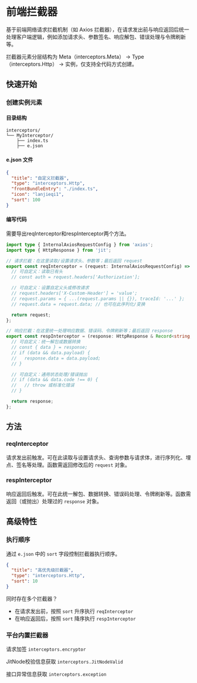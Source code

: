 # 前端拦截器

基于前端网络请求拦截机制（如 Axios 拦截器），在请求发出前与响应返回后统一处理客户端逻辑，例如添加请求头、参数签名、响应解包、错误处理与令牌刷新等。

拦截器元素分层结构为 Meta（interceptors.Meta） → Type（interceptors.Http） → 实例，仅支持全代码方式创建。

## 快速开始

### 创建实例元素

#### 目录结构

```text title="推荐前端拦截器元素目录结构"
interceptors/
└── MyInterceptor/
    ├── index.ts
    ├── e.json
```

#### e.json 文件

```json title="前端拦截器 e.json 示例"
{
  "title": "自定义拦截器",
  "type": "interceptors.Http",
  "frontBundleEntry": "./index.ts",
  "icon": "lanjieqi1",
  "sort": 100
}
```

#### 编写代码
需要导出reqInterceptor和respInterceptor两个方法。

```typescript title="index.ts（模板）"
import type { InternalAxiosRequestConfig } from 'axios';
import type { HttpResponse } from 'jit';

// 请求拦截：在这里读取/设置请求头、参数等；最后返回 request
export const reqInterceptor = (request: InternalAxiosRequestConfig) => {
  // 可自定义：读取已有头
  // const auth = request.headers['Authorization'];

  // 可自定义：设置自定义头或修改请求
  // request.headers['X-Custom-Header'] = 'value';
  // request.params = { ...(request.params || {}), traceId: '...' };
  // request.data = request.data; // 也可在此序列化/变换

  return request;
};

// 响应拦截：在这里统一处理响应数据、错误码、令牌刷新等；最后返回 response
export const respInterceptor = (response: HttpResponse & Record<string, any>) => {
  // 可自定义：统一解包或数据转换
  // const { data } = response;
  // if (data && data.payload) {
  //   response.data = data.payload;
  // }

  // 可自定义：通用状态处理/错误抛出
  // if (data && data.code !== 0) {
  //   // throw 或标准化错误
  // }

  return response;
};
```

## 方法

### reqInterceptor

请求发出前触发。可在此读取与设置请求头、查询参数与请求体，进行序列化、埋点、签名等处理。函数需返回修改后的 `request` 对象。

### respInterceptor

响应返回后触发。可在此统一解包、数据转换、错误码处理、令牌刷新等。函数需返回（或抛出）处理过的 `response` 对象。

## 高级特性

### 执行顺序

通过 `e.json` 中的 `sort` 字段控制拦截器执行顺序。

```json title="设置执行顺序"
{
  "title": "高优先级拦截器",
  "type": "interceptors.Http",
  "sort": 10
}
```

同时存在多个拦截器？
- 在请求发出前，按照 `sort` 升序执行 `reqInterceptor`
- 在响应返回后，按照 `sort` 降序执行 `respInterceptor`

### 平台内置拦截器

请求加签 `interceptors.encryptor`

JitNode校验信息获取 `interceptors.JitNodeValid`

接口异常信息获取 `interceptors.exception`